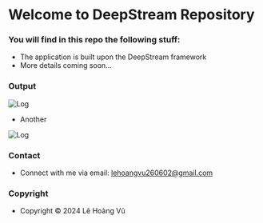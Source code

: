 # Welcome to DeepStream Repository

### You will find in this repo the following stuff:

* The application is built upon the DeepStream framework
* More details coming soon...

### Output

![Log](https://github.com/leehoanzu/deepstream-analytics/blob/main/images/log.gif)

* Another

![Log](https://github.com/leehoanzu/deepstream-analytics/blob/main/images/test.jpg)

### Contact

* Connect with me via email: lehoangvu260602@gmail.com

### Copyright

* Copyright &#169; 2024 Lê Hoàng Vũ
